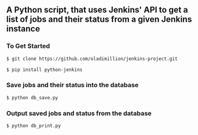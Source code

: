 ## A Python script, that uses Jenkins' API to get a list of jobs and their status from a given Jenkins instance


### To Get Started
```bash
$ git clone https://github.com/oladimillion/jenkins-project.git
```

```bash
$ pip install python-jenkins
```

### Save jobs and their status into the database
```bash
$ python db_save.py
```

### Output saved jobs and status from the database
```bash
$ python db_print.py
```

